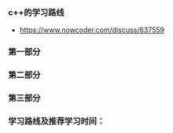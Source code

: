 ### c++的学习路线
* https://www.nowcoder.com/discuss/637559
### 第一部分
### 第二部分
### 第三部分
### 学习路线及推荐学习时间：

